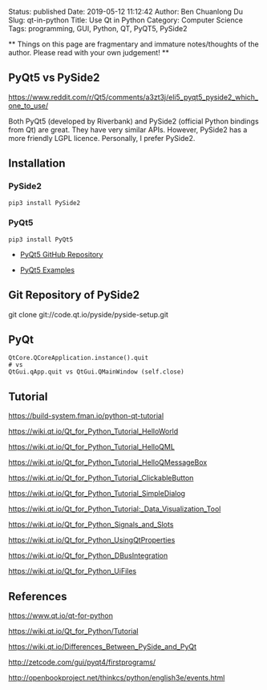 Status: published
Date: 2019-05-12 11:12:42
Author: Ben Chuanlong Du
Slug: qt-in-python
Title: Use Qt in Python
Category: Computer Science
Tags: programming, GUI, Python, QT, PyQT5, PySide2

**
Things on this page are
fragmentary and immature notes/thoughts of the author.
Please read with your own judgement!
**

## PyQt5 vs PySide2

https://www.reddit.com/r/Qt5/comments/a3zt3j/eli5_pyqt5_pyside2_which_one_to_use/

Both PyQt5 (developed by Riverbank) and PySide2 (official Python bindings from Qt) are great.
They have very similar APIs.
However,
PySide2 has a more friendly LGPL licence.
Personally,
I prefer PySide2.

## Installation 
### PySide2
```
pip3 install PySide2
```
### PyQt5
```
pip3 install PyQt5
```

- [PyQt5 GitHub Repository](https://github.com/baoboa/pyqt5)

- [PyQt5 Examples](https://github.com/baoboa/pyqt5/tree/master/examples)

## Git Repository of PySide2

git clone git://code.qt.io/pyside/pyside-setup.git

## PyQt
```
QtCore.QCoreApplication.instance().quit
# vs
QtGui.qApp.quit vs QtGui.QMainWindow (self.close)
```
## Tutorial

https://build-system.fman.io/python-qt-tutorial

https://wiki.qt.io/Qt_for_Python_Tutorial_HelloWorld

https://wiki.qt.io/Qt_for_Python_Tutorial_HelloQML

https://wiki.qt.io/Qt_for_Python_Tutorial_HelloQMessageBox

https://wiki.qt.io/Qt_for_Python_Tutorial_ClickableButton

https://wiki.qt.io/Qt_for_Python_Tutorial_SimpleDialog

https://wiki.qt.io/Qt_for_Python_Tutorial:_Data_Visualization_Tool

https://wiki.qt.io/Qt_for_Python_Signals_and_Slots

https://wiki.qt.io/Qt_for_Python_UsingQtProperties

https://wiki.qt.io/Qt_for_Python_DBusIntegration

https://wiki.qt.io/Qt_for_Python_UiFiles

## References


https://www.qt.io/qt-for-python

https://wiki.qt.io/Qt_for_Python/Tutorial

https://wiki.qt.io/Differences_Between_PySide_and_PyQt

http://zetcode.com/gui/pyqt4/firstprograms/

http://openbookproject.net/thinkcs/python/english3e/events.html
